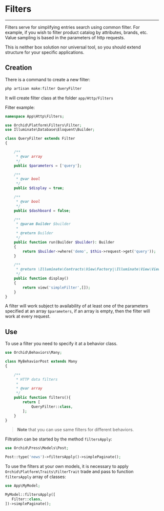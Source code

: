 # Filters
----------


Filters serve for simplifying entries search using common filter.
For example, if you wish to filter product catalog by attributes, brands, etc.
Value sampling is based in the parameters of http requests.

This is neither box solution nor universal tool, so you should extend structure for your specific applications.

## Creation

There is a command to create a new filter:

```php
php artisan make:filter QueryFilter
```

It will create filter class at the folder `app/Http/Filters`


Filter example:
```php
namespace App\Http\Filters;

use Orchid\Platform\Filters\Filter;
use Illuminate\Database\Eloquent\Builder;

class QueryFilter extends Filter
{

    /**
     * @var array
     */
    public $parameters = ['query'];

    /**
     * @var bool
     */
    public $display = true;

    /**
     * @var bool
     */
    public $dashboard = false;

    /**
     * @param Builder $builder
     *
     * @return Builder
     */
    public function run(Builder $builder): Builder
    {
        return $builder->where('demo', $this->request->get('query'));
    }

    /**
     * @return \Illuminate\Contracts\View\Factory|\Illuminate\View\View
     */
    public function display()
    {
        return view('simpleFilter',[]);
    }
}
```

A filter will work subject to availability of at least one of the parameters specified at an array `$parameters`, if an array is empty, then the filter will work at every request.

## Use

To use a filter you need to specify it at a behavior class.
```php
use Orchid\Behaviors\Many;

class MyBehaviorPost extends Many
{

    /**
     * HTTP data filters
     *
     * @var array
     */
    public function filters(){
        return [
            QueryFilter::class,
        ];
    }
}
```

> **Note** that you can use same filters for different behaviors.


Filtration can be started by the method `filtersApply`:
```php
use Orchid\Press\Models\Post;

Post::type('news')->filtersApply()->simplePaginate();
```


To use the filters at your own models, it is necessary to apply `Orchid\Platform\Traits\FilterTrait` trade and pass to function `filtersApply` array of classes:

```php
use App\MyModel;

MyModel::filtersApply([
   Filter::class,
])->simplePaginate();

```
